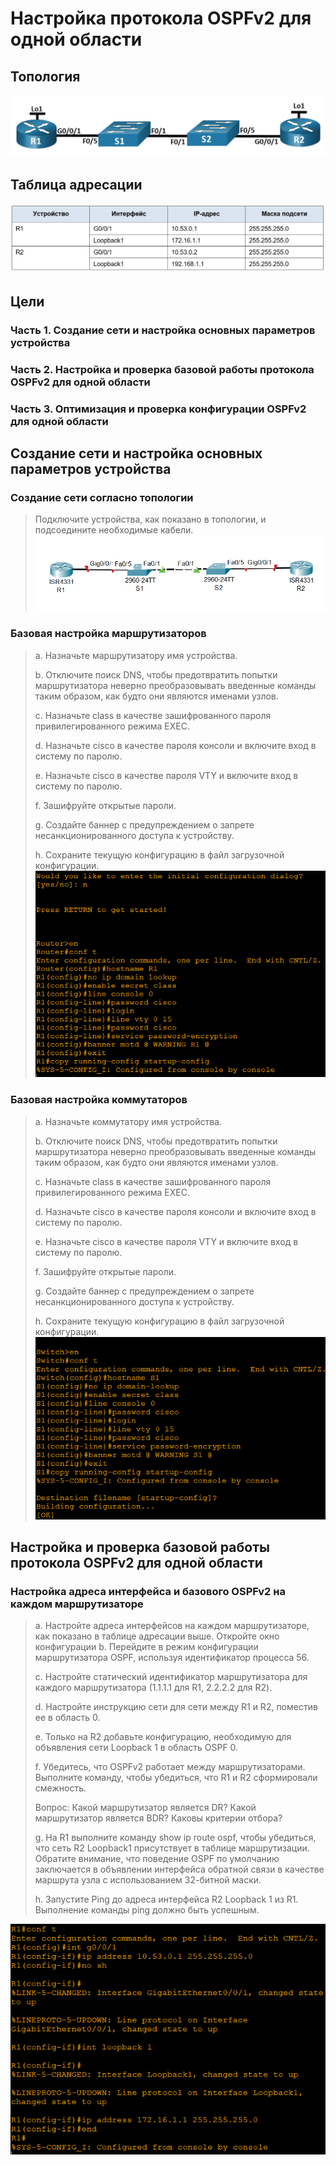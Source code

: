 # Настройка протокола OSPFv2 для одной области
## Топология
![alt-text](https://raw.githubusercontent.com/rpv101101/OTUS-homework/main/lab10/IMG/top.png)
## Таблица адресации
![alt-text](https://raw.githubusercontent.com/rpv101101/OTUS-homework/main/lab10/IMG/TA.png)
## Цели
### Часть 1. Создание сети и настройка основных параметров устройства
### Часть 2. Настройка и проверка базовой работы протокола  OSPFv2 для одной области
### Часть 3. Оптимизация и проверка конфигурации OSPFv2 для одной области
## Создание сети и настройка основных параметров устройства
### Создание сети согласно топологии
>Подключите устройства, как показано в топологии, и подсоедините необходимые кабели.
![alt-text](https://raw.githubusercontent.com/rpv101101/OTUS-homework/main/lab10/IMG/1.png)
### Базовая настройка маршрутизаторов
>a.	Назначьте маршрутизатору имя устройства.
>
>b.	Отключите поиск DNS, чтобы предотвратить попытки маршрутизатора неверно преобразовывать введенные команды таким образом, как будто они являются именами узлов.
>
>c.	Назначьте class в качестве зашифрованного пароля привилегированного режима EXEC.
>
>d.	Назначьте cisco в качестве пароля консоли и включите вход в систему по паролю.
>
>e.	Назначьте cisco в качестве пароля VTY и включите вход в систему по паролю.
>
>f.	Зашифруйте открытые пароли.
>
>g.	Создайте баннер с предупреждением о запрете несанкционированного доступа к устройству.
>
>h.	Сохраните текущую конфигурацию в файл загрузочной конфигурации.
![alt-text](https://raw.githubusercontent.com/rpv101101/OTUS-homework/main/lab10/IMG/R1_1.png)
### Базовая настройка коммутаторов
>a.	Назначьте коммутатору имя устройства.
>
>b.	Отключите поиск DNS, чтобы предотвратить попытки маршрутизатора неверно преобразовывать введенные команды таким образом, как будто они являются именами узлов.
>
>c.	Назначьте class в качестве зашифрованного пароля привилегированного режима EXEC.
>
>d.	Назначьте cisco в качестве пароля консоли и включите вход в систему по паролю.
>
>e.	Назначьте cisco в качестве пароля VTY и включите вход в систему по паролю.
>
>f.	Зашифруйте открытые пароли.
>
>g.	Создайте баннер с предупреждением о запрете несанкционированного доступа к устройству.
>
>h.	Сохраните текущую конфигурацию в файл загрузочной конфигурации.
![alt-text](https://raw.githubusercontent.com/rpv101101/OTUS-homework/main/lab10/IMG/S1_1.png)
## Настройка и проверка базовой работы протокола OSPFv2 для одной области
### Настройка адреса интерфейса и базового OSPFv2 на каждом маршрутизаторе
>a.	Настройте адреса интерфейсов на каждом маршрутизаторе, как показано в таблице адресации выше.
>Откройте окно конфигурации
>b.	Перейдите в режим конфигурации маршрутизатора OSPF, используя идентификатор процесса 56.
>
>c.	Настройте статический идентификатор маршрутизатора для каждого маршрутизатора (1.1.1.1 для R1, 2.2.2.2 для R2).
>
>d.	Настройте инструкцию сети для сети между R1 и R2, поместив ее в область 0.
>
>e.	Только на R2 добавьте конфигурацию, необходимую для объявления сети Loopback 1 в область OSPF 0.
>
>f.	Убедитесь, что OSPFv2 работает между маршрутизаторами. Выполните команду, чтобы убедиться, что R1 и R2 сформировали смежность.
>
>Вопрос: Какой маршрутизатор является DR? Какой маршрутизатор является BDR? Каковы критерии отбора?
>
>g.	На R1 выполните команду show ip route ospf, чтобы убедиться, что сеть R2 Loopback1 присутствует в таблице маршрутизации. Обратите внимание, что поведение OSPF по умолчанию заключается в объявлении интерфейса обратной связи в качестве маршрута узла с использованием 32-битной маски.
>
>h.	Запустите Ping до  адреса интерфейса R2 Loopback 1 из R1. Выполнение команды ping должно быть успешным.
>
![alt-text](https://raw.githubusercontent.com/rpv101101/OTUS-homework/main/lab10/IMG/R1_s.png)

